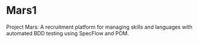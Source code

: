 # Mars1
Project Mars: A recruitment platform for managing skills and languages with automated BDD testing using SpecFlow and POM.
